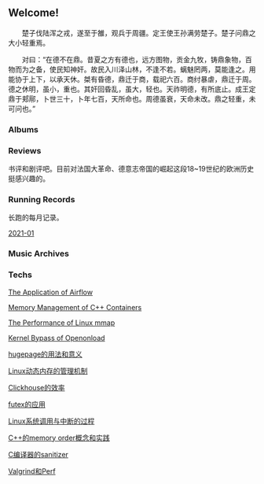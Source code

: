 ## Welcome!

　　楚子伐陆浑之戎，遂至于雒，观兵于周疆。定王使王孙满劳楚子。楚子问鼎之大小轻重焉。

　　对曰：“在德不在鼎。昔夏之方有德也，远方图物，贡金九牧，铸鼎象物，百物而为之备，使民知神奸。故民入川泽山林，不逢不若。螭魅罔两，莫能逢之。用能协于上下，以承天休。桀有昏德，鼎迁于商，载祀六百。商纣暴虐，鼎迁于周。德之休明，虽小，重也。其奸回昏乱，虽大，轻也。天祚明德，有所底止。成王定鼎于郏鄏，卜世三十，卜年七百，天所命也。周德虽衰，天命未改。鼎之轻重，未可问也。” 

### Albums



### Reviews

书评和剧评吧。目前对法国大革命、德意志帝国的崛起这段18~19世纪的欧洲历史挺感兴趣的。

### Running Records

长跑的每月记录。

[2021-01](rrs/2021-01.md)

### Music Archives



### Techs

[The Application of Airflow](./techs/airflow.md)

[Memory Management of C++ Containers](./techs/cppmm.md)

[The Performance of Linux mmap](./techs/mmap.md)

[Kernel Bypass of Openonload](./techs/openonload.md)

[hugepage的用法和意义](./techs/hugepage.md)

[Linux动态内存的管理机制](./techs/linuxmm.md)

[Clickhouse的效率](./techs/clickhouse.md)

[futex的应用](./techs/futex.md)

[Linux系统调用与中断的过程](./techs/syscall_int.md)

[C++的memory order概念和实践](./techs/cppmo.md)

[C编译器的sanitizer](./techs/sanitizer.md)

[Valgrind和Perf](./techs/val_perf.md)